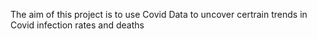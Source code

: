 The aim of this project is to use Covid Data to uncover certrain trends in Covid infection rates and deaths
